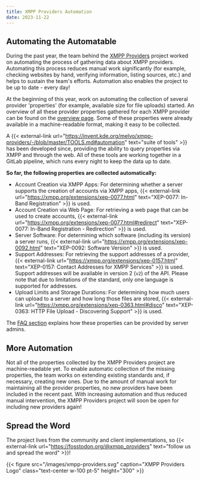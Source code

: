 ```yaml
---
title: XMPP Providers Automation
date: 2023-11-22
---
```


## Automating the Automatable

During the past year, the team behind the [XMPP Providers](https://providers.xmpp.net/) project worked on automating the process of gathering data about XMPP providers.
Automating this process reduces manual work significantly (for example, checking websites by hand, verifying information, listing sources, etc.) and helps to sustain the team's efforts.
Automation also enables the project to be up to date - every day!

At the beginning of this year, work on automating the collection of several provider 'properties' (for example, available size for file uploads) started.
An overview of all these provider properties gathered for each XMPP provider can be found on the [overview page](https://providers.xmpp.net/overview/).
Some of these properties were already available in a machine-readable format, making it easy to be collected.

A {{< external-link url="https://invent.kde.org/melvo/xmpp-providers/-/blob/master/TOOLS.md#automation" text="suite of tools" >}} has been developed since, providing the ability to query properties via XMPP and through the web.
All of these tools are working together in a GitLab pipeline, which runs every night to keep the data up to date.

**So far, the following properties are collected automatically:**

- Account Creation via XMPP Apps: For determining whether a server supports the creation of accounts via XMPP apps, {{< external-link url="https://xmpp.org/extensions/xep-0077.html" text="XEP-0077: In-Band Registration" >}} is used.
- Account Creation via Web Page: For retrieving a web page that can be used to create accounts, {{< external-link url="https://xmpp.org/extensions/xep-0077.html#redirect" text="XEP-0077: In-Band Registration - Redirection" >}} is used.
- Server Software: For determining which software (including its version) a server runs, {{< external-link url="https://xmpp.org/extensions/xep-0092.html" text="XEP-0092: Software Version" >}} is used.
- Support Addresses: For retrieving the support addresses of a provider, {{< external-link url="https://xmpp.org/extensions/xep-0157.html" text="XEP-0157: Contact Addresses for XMPP Services" >}} is used.
Support addresses will be available in version 2 (`v2`) of the API.
Please note that due to limitations of the standard, only one language is supported for addresses.
- Upload Limits and Storage Durations: For determining how much users can upload to a server and how long those files are stored, {{< external-link url="https://xmpp.org/extensions/xep-0363.html#disco" text="XEP-0363: HTTP File Upload - Discovering Support" >}} is used.

The [FAQ section](https://providers.xmpp.net/faq/#where-do-we-have-the-providers-properties-from) explains how these properties can be provided by server admins.

## More Automation

Not all of the properties collected by the XMPP Providers project are machine-readable yet.
To enable automatic collection of the missing properties, the team works on extending existing standards and, if necessary, creating new ones.
Due to the amount of manual work for maintaining all the provider properties, no new providers have been included in the recent past.
With increasing automation and thus reduced manual intervention, the XMPP Providers project will soon be open for including new providers again!

## Spread the Word

The project lives from the community and client implementations, so {{< external-link url="https://fosstodon.org/@xmpp_providers" text="follow us and spread the word" >}}!

{{< figure src="/images/xmpp-providers.svg" caption="XMPP Providers Logo" class="text-center w-100 pt-5" height="300" >}}
